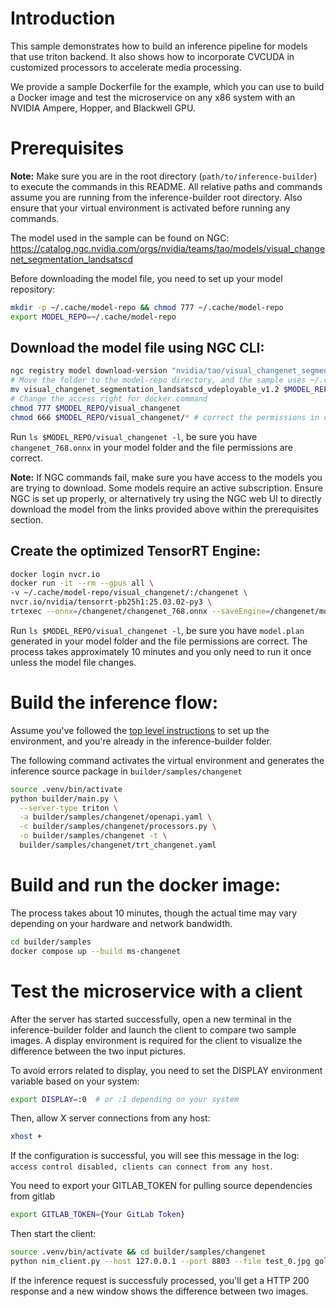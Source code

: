 # Introduction

This sample demonstrates how to build an inference pipeline for models that use triton backend. It also shows how to incorporate CVCUDA in customized processors to accelerate media processing.

We provide a sample Dockerfile for the example, which you can use to build a Docker image and test the microservice on any x86 system with an NVIDIA Ampere, Hopper, and Blackwell GPU.

# Prerequisites

**Note:** Make sure you are in the root directory (`path/to/inference-builder`) to execute the commands in this README. All relative paths and commands assume you are running from the inference-builder root directory. Also ensure that your virtual environment is activated before running any commands.

The model used in the sample can be found on NGC: https://catalog.ngc.nvidia.com/orgs/nvidia/teams/tao/models/visual_changenet_segmentation_landsatscd

Before downloading the model file, you need to set up your model repository:

```bash
mkdir -p ~/.cache/model-repo && chmod 777 ~/.cache/model-repo
export MODEL_REPO=~/.cache/model-repo
```

## Download the model file using NGC CLI:

```bash
ngc registry model download-version "nvidia/tao/visual_changenet_segmentation_landsatscd:deployable_v1.2"
# Move the folder to the model-repo directory, and the sample uses ~/.cache/model-repo by default
mv visual_changenet_segmentation_landsatscd_vdeployable_v1.2 $MODEL_REPO/visual_changenet
# Change the access right for docker command
chmod 777 $MODEL_REPO/visual_changenet
chmod 666 $MODEL_REPO/visual_changenet/* # correct the permissions in case they're wrong
```

Run `ls $MODEL_REPO/visual_changenet -l`, be sure you have `changenet_768.onnx` in your model folder and the file permissions are correct.

**Note:** If NGC commands fail, make sure you have access to the models you are trying to download. Some models require an active subscription. Ensure NGC is set up properly, or alternatively try using the NGC web UI to directly download the model from the links provided above within the prerequisites section.

## Create the optimized TensorRT Engine:

```bash
docker login nvcr.io
docker run -it --rm --gpus all \
-v ~/.cache/model-repo/visual_changenet/:/changenet \
nvcr.io/nvidia/tensorrt-pb25h1:25.03.02-py3 \
trtexec --onnx=/changenet/changenet_768.onnx --saveEngine=/changenet/model.plan --fp16
```

Run `ls $MODEL_REPO/visual_changenet -l`, be sure you have `model.plan` generated in your model folder and the file permissions are correct. The process takes approximately 10 minutes and you only need to run it once unless the model file changes.

# Build the inference flow:

Assume you've followed the [top level instructions](../../../README.md#getting-started) to set up the environment, and you're already in the inference-builder folder.

The following command activates the virtual environment and generates the inference source package in `builder/samples/changenet`

```bash
source .venv/bin/activate
python builder/main.py \
  --server-type triton \
  -a builder/samples/changenet/openapi.yaml \
  -c builder/samples/changenet/processors.py \
  -o builder/samples/changenet -t \
  builder/samples/changenet/trt_changenet.yaml
```

# Build and run the docker image:

The process takes about 10 minutes, though the actual time may vary depending on your hardware and network bandwidth.

```bash
cd builder/samples
docker compose up --build ms-changenet
```

# Test the microservice with a client

After the server has started successfully, open a new terminal in the inference-builder folder and launch the client to compare two sample images. A display environment is required for the client to visualize the difference between the two input pictures.

To avoid errors related to display, you need to set the DISPLAY environment variable based on your system:

```bash
export DISPLAY=:0  # or :1 depending on your system
```

Then, allow X server connections from any host:
```bash
xhost +
```

If the configuration is successful, you will see this message in the log: `access control disabled, clients can connect from any host`.

You need to export your GITLAB_TOKEN for pulling source dependencies from gitlab

```bash
export GITLAB_TOKEN={Your GitLab Token}
```

Then start the client:

```bash
source .venv/bin/activate && cd builder/samples/changenet
python nim_client.py --host 127.0.0.1 --port 8803 --file test_0.jpg golden_0.jpg
```

If the inference request is successfuly processed, you'll get a HTTP 200 response and a new window shows the difference between two images.